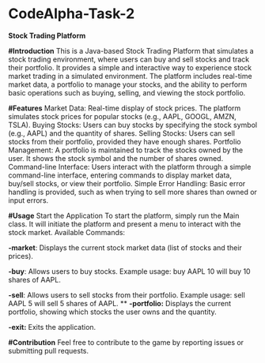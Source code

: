 # CodeAlpha-Task-2

**Stock Trading Platform**

**#Introduction**
This is a Java-based Stock Trading Platform that simulates a stock trading environment, where users can buy and sell stocks and track their portfolio. It provides a simple and interactive way to experience stock market trading in a simulated environment. The platform includes real-time market data, a portfolio to manage your stocks, and the ability to perform basic operations such as buying, selling, and viewing the stock portfolio.

**#Features**
Market Data: Real-time display of stock prices. The platform simulates stock prices for popular stocks (e.g., AAPL, GOOGL, AMZN, TSLA).
Buying Stocks: Users can buy stocks by specifying the stock symbol (e.g., AAPL) and the quantity of shares.
Selling Stocks: Users can sell stocks from their portfolio, provided they have enough shares.
Portfolio Management: A portfolio is maintained to track the stocks owned by the user. It shows the stock symbol and the number of shares owned.
Command-line Interface: Users interact with the platform through a simple command-line interface, entering commands to display market data, buy/sell stocks, or view their portfolio.
Simple Error Handling: Basic error handling is provided, such as when trying to sell more shares than owned or input errors.

**#Usage**
Start the Application
To start the platform, simply run the Main class. It will initiate the platform and present a menu to interact with the stock market.
Available Commands:

**-market**: Displays the current stock market data (list of stocks and their prices).

**-buy**: Allows users to buy stocks. Example usage: buy AAPL 10 will buy 10 shares of AAPL.

**-sell**: Allows users to sell stocks from their portfolio. Example usage: sell AAPL 5 will sell 5 shares of AAPL.
**
**-portfolio:** Displays the current portfolio, showing which stocks the user owns and the quantity.

**-exit:** Exits the application.


**#Contribution**
Feel free to contribute to the game by reporting issues or submitting pull requests.

